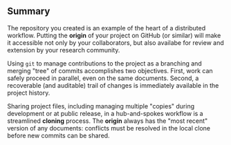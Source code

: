 ---
---

## Summary

The repository you created is an example of the heart of a distributed workflow. Putting the **origin** of your project on GitHub (or similar) will make it accessible not only by your collaborators, but also availabe for review and extension by your research community.

Using `git` to manage contributions to the project as a branching and merging "tree" of commits accomplishes two objectives. First, work can safely proceed in parallel, even on the same documents. Second, a recoverable (and auditable) trail of changes is immediately available in the project history.

Sharing project files, including managing multiple "copies" during development or at public release, in a hub-and-spokes workflow is a streamlined **cloning** process. The **origin** always has the "most recent" version of any documents: conflicts must be resolved in the local clone before new commits can be shared.

